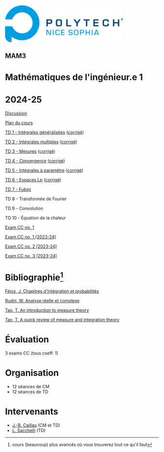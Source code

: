 ![PNS](logo-pns.png)

## MAM3
# Mathématiques de l'ingénieur.e 1 
# 2024-25

[Discussion](https://github.com/pns-mam/mi1/discussions/1)

[Plan du cours](cm/cm.md)
    
[TD 1 - Intégrales généralisées](td1/td1.md)
([corrigé](td1/td1-corr.pdf))

[TD 2 - Intégrales multiples](td2/td2.md)
([corrigé](td2/td2-corr.pdf))

[TD 3 - Mesures](td3/td3.md)
([corrigé](td3/td3-corr.pdf))

[TD 4 - Convergence](td4/td4.md)
([corrigé](td4/td4-corr.pdf))

[TD 5 - Intégrales à paramètre](td5/td5.md)
([corrigé](td5/td5-corr.pdf))

[TD 6 - Espaces Lp](td6/td6.md)
([corrigé](td6/td6-corr.pdf))

[TD 7 - Fubini](td7/td7.md)

TD 8 - Transformée de Fourier

TD 9 - Convolution

TD 10 - Équation de la chaleur

[Exam CC no. 1](exam-cc1/exam-cc1.md)

[Exam CC no. 1 (2023-24)](exam-cc1-old/exam-cc1.md)

[Exam CC no. 2 (2023-24)](exam-cc2-old/exam-cc2.md)

[Exam CC no. 3 (2023-24)](exam-cc3-old/exam-cc3.md)

# Bibliographie[^1]
[Féjoz, J. Chapitres d'intégration et probabilités](https://www.ceremade.dauphine.fr/~fejoz/Integration/integration-probabilites.pdf)

[Rudin, W. Analyse réelle et complexe](https://www.dunod.com/sciences-techniques/analyse-reelle-et-complexe-cours-et-exercices-0)

[Tao, T. An introduction to measure theory](https://terrytao.files.wordpress.com/2012/12/gsm-126-tao5-measure-book.pdf)

[Tao, T. A quick review of measure and integration theory](https://terrytao.wordpress.com/2009/01/01/245b-notes-0-a-quick-review-of-measure-and-integration-theory)

[^1]: cours (beaucoup) plus avancés où vous trouverez tout ce qu'il faut

# Évaluation
3 exams CC (tous coeff. 1)

# Organisation
- 12 séances de CM
- 12 séances de TD

# Intervenants
- [J.-B. Caillau](mailto:jean-baptiste.caillau@univ-cotedazur.fr) (CM et TD)
- [L. Sacchelli](mailto:ludovic.sacchelli@inria.fr) (TD)
